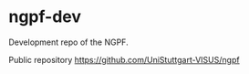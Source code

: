 # ngpf-dev
Development repo of the NGPF.

Public repository https://github.com/UniStuttgart-VISUS/ngpf
